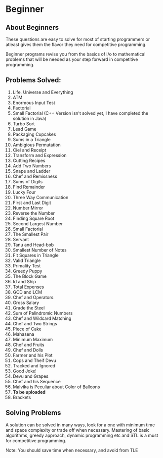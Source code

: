 # Beginner 

## About Beginners

These questions are easy to solve for most of starting programmers or atleast gives them the flavor they need for competitive programming.

Beginner programs revise you from the basics of i/o to mathematical problems that will be needed as your step forward in competitive programming.

## Problems Solved: 

1. Life, Universe and Everything
2. ATM
3. Enormous Input Test
4. Factorial
5. Small Factorial (C++ Version isn't solved yet, I have completed the solution in Java)
6. Turbo Sort
7. Lead Game
8. Packaging Cupcakes
9. Sums in a Triangle
10. Ambigious Permutation
11. Ciel and Receipt
12. Transform and Expression
13. Cutting Recipes
14. Add Two Numbers
15. Snape and Ladder
16. Chef and Remissness
17. Sums of Digits
18. Find Remainder
19. Lucky Four
20. Three Way Communication
21. First and Last Digit
22. Number Mirror
23. Reverse the Number
24. Finding Square Root
25. Second Largest Number
26. Small Factorial
27. The Smallest Pair
28. Servant
29. Tanu and Head-bob
30. Smallest Number of Notes
31. Fit Squares in Triangle
32. Valid Triangle
33. Primality Test
34. Greedy Puppy
35. The Block Game
36. Id and Ship
37. Total Expenses
38. GCD and LCM
39. Chef and Operators
40. Gross Salary
41. Grade the Steel
42. Sum of Palindromic Numbers
43. Chef and Wildcard Matching
44. Chef and Two Strings
45. Piece of Cake
46. Mahasena
47. Minimum Maximum
48. Chef and Fruits
49. Chef and Dolls
50. Farmer and his Plot
51. Cops and Theif Devu
52. Tracked and Ignored
53. Good Joke!
54. Devu and Grapes
55. Chef and his Sequence
56. Malvika is Peculiar about Color of Balloons
57.  **To be uploaded**
58. Brackets 

## Solving Problems

A solution can be solved in many ways, look for a one with minimum time and space complexity or trade off when necessary. Mastering of basic algorithms, greedy approach, dynamic programming etc and STL is a must for competitive programming.

Note: You should save time when necessary, and avoid from TLE
